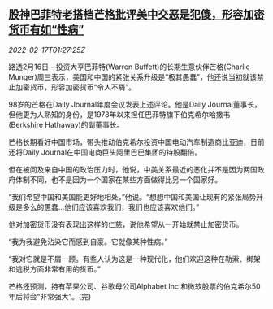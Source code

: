 <!--1645063263000-->
[股神巴菲特老搭档芒格批评美中交恶是犯傻，形容加密货币有如“性病”](https://cn.reuters.com/article/us-munger-sinous-relation-crypto-currenc-idCNKBS2KM04K)
------

<div><i>2022-02-17T01:27:25Z</i></div><p>路透2月16日 - 投资大亨巴菲特(Warren Buffett)的长期生意伙伴芒格(Charlie Munger)周三表示，美国和中国的紧张关系升级是“极其愚蠢”，他还说当初就该禁止加密货币，形容加密货币“令人不屑”。</p><p>98岁的芒格在Daily Journal年度会议发表上述评论。他是Daily Journal董事长，但他更为人熟知的身份，是1978年以来担任巴菲特旗下伯克希尔哈撒韦(Berkshire Hathaway)的副董事长。</p><p>芒格长期看好中国市场，带头推动伯克希尔投资中国电动汽车制造商比亚迪，日前还将Daily Journal在中国电商巨头阿里巴巴集团的持股翻倍。</p><p>但在被问及来自中国的政治压力时，他说，中美关系最近的恶化并不是因为两国政府体制不同，也不是因为一个国家在某些方面做得比另一个国家好。</p><p>“我们希望中国和美国能更好地相处，”他说。“想想中国和美国让现有的紧张局势升级是多么的愚蠢...他们应该喜欢我们，我们也应该喜欢他们。”</p><p>他对加密货币没有表现出这样的仁慈，说他希望从一开始就禁止加密货币。</p><p>“我为我避免沾染它而感到自豪。它就像某种性病。”</p><p>“我对它就是不屑一顾。有些人认为这是一种现代化，他们欢迎这种在勒索、绑架和逃税方面非常有用的货币。”</p><p>芒格还预测，持有苹果公司、谷歌母公司Alphabet Inc 和微软股票的伯克希尔50年后将会“非常强大”。(完)</p>
